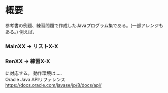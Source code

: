 # 概要
参考書の例題、練習問題で作成したJavaプログラム集である。(一部アレンジもある。)
例えば、
### MainXX   → リストX-X
### RenXX    → 練習X-X
に対応する。
動作環境は.....  
Oracle Java APIリファレンス  
https://docs.oracle.com/javase/jp/8/docs/api/
